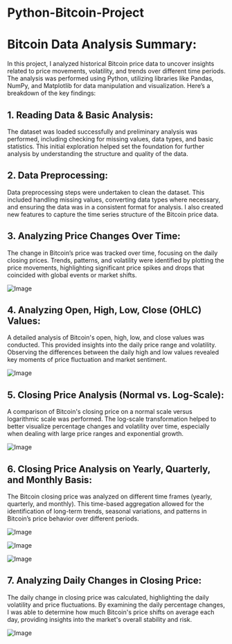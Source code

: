 # Python-Bitcoin-Project
# Bitcoin Data Analysis Summary:
In this project, I analyzed historical Bitcoin price data to uncover insights related to price movements, volatility, and trends over different time periods. The analysis was performed using Python, utilizing libraries like Pandas, NumPy, and Matplotlib for data manipulation and visualization. Here’s a breakdown of the key findings:

## 1. Reading Data & Basic Analysis:
The dataset was loaded successfully and preliminary analysis was performed, including checking for missing values, data types, and basic statistics. This initial exploration helped set the foundation for further analysis by understanding the structure and quality of the data.

## 2. Data Preprocessing:
Data preprocessing steps were undertaken to clean the dataset. This included handling missing values, converting data types where necessary, and ensuring the data was in a consistent format for analysis. I also created new features to capture the time series structure of the Bitcoin price data.

## 3. Analyzing Price Changes Over Time:
The change in Bitcoin’s price was tracked over time, focusing on the daily closing prices. Trends, patterns, and volatility were identified by plotting the price movements, highlighting significant price spikes and drops that coincided with global events or market shifts.

![Image](https://github.com/user-attachments/assets/7d24f61b-bc45-436b-a799-7963c6f08a6f)

## 4. Analyzing Open, High, Low, Close (OHLC) Values:
A detailed analysis of Bitcoin's open, high, low, and close values was conducted. This provided insights into the daily price range and volatility. Observing the differences between the daily high and low values revealed key moments of price fluctuation and market sentiment.

![Image](https://github.com/user-attachments/assets/3d7842d1-e9cd-4cb3-b20f-858bdfab48e0)

## 5. Closing Price Analysis (Normal vs. Log-Scale):
A comparison of Bitcoin's closing price on a normal scale versus logarithmic scale was performed. The log-scale transformation helped to better visualize percentage changes and volatility over time, especially when dealing with large price ranges and exponential growth.

![Image](https://github.com/user-attachments/assets/b6ee0b38-6c78-4d49-85b1-12ed2447e16b)

## 6. Closing Price Analysis on Yearly, Quarterly, and Monthly Basis:
The Bitcoin closing price was analyzed on different time frames (yearly, quarterly, and monthly). This time-based aggregation allowed for the identification of long-term trends, seasonal variations, and patterns in Bitcoin’s price behavior over different periods.

![Image](https://github.com/user-attachments/assets/a7ea4143-178a-4db4-a52e-b9fe4f2ce66e)

![Image](https://github.com/user-attachments/assets/2cdd2581-f722-44d7-8e7b-eb05dc485627)

![Image](https://github.com/user-attachments/assets/81585605-df3b-4989-827d-a0284e765a12)

## 7. Analyzing Daily Changes in Closing Price:
The daily change in closing price was calculated, highlighting the daily volatility and price fluctuations. By examining the daily percentage changes, I was able to determine how much Bitcoin's price shifts on average each day, providing insights into the market's overall stability and risk.

![Image](https://github.com/user-attachments/assets/ae475ef8-6e16-43be-ab59-631557cf77e7)
